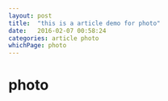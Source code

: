 ```yaml
---
layout: post
title:  "this is a article demo for photo"
date:   2016-02-07 00:58:24
categories: article photo
whichPage: photo
---
```


# photo
